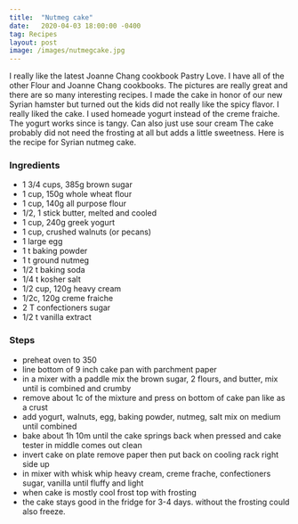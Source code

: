 ```yaml
---
title:  "Nutmeg cake"
date:   2020-04-03 18:00:00 -0400
tag: Recipes
layout: post
image: /images/nutmegcake.jpg
---
```

I really like the latest Joanne Chang cookbook Pastry Love. I have all of the other Flour and Joanne Chang cookbooks. The pictures are really great and
there are so many interesting recipes. I made the cake in honor of our new Syrian hamster but turned out the kids did not really like the spicy flavor.
I really liked the cake.  I used homeade yogurt instead of the creme fraiche.  The yogurt works since is tangy.  Can also just use sour cream The cake probably did not need the frosting at all but adds a little sweetness.  Here is the recipe for Syrian nutmeg cake.

### Ingredients
- 1 3/4 cups, 385g brown sugar
- 1 cup, 150g whole wheat flour
- 1 cup, 140g all purpose flour
- 1/2, 1 stick butter, melted and cooled
- 1 cup, 240g greek yogurt
- 1 cup, crushed walnuts (or pecans)
- 1 large egg
- 1 t baking powder
- 1 t ground nutmeg
- 1/2 t baking soda
- 1/4 t kosher salt
- 1/2 cup, 120g heavy cream
- 1/2c, 120g creme fraiche
- 2 T confectioners sugar
- 1/2 t vanilla extract

### Steps
- preheat oven to 350
- line bottom of 9 inch cake pan with parchment paper
- in a mixer with a paddle mix the brown sugar, 2 flours, and butter, mix until is combined and crumby
- remove about 1c of the mixture and press on bottom of cake pan like as a crust
- add yogurt, walnuts, egg, baking powder, nutmeg, salt mix on medium until combined
- bake about 1h 10m until the cake springs back when pressed and cake tester in middle comes out clean
- invert cake on plate remove paper then put back on cooling rack right side up
- in mixer with whisk whip heavy cream, creme frache, confectioners sugar, vanilla until fluffy and light
- when cake is mostly cool frost top with frosting
- the cake stays good in the fridge for 3-4 days.  without the frosting could also freeze.
